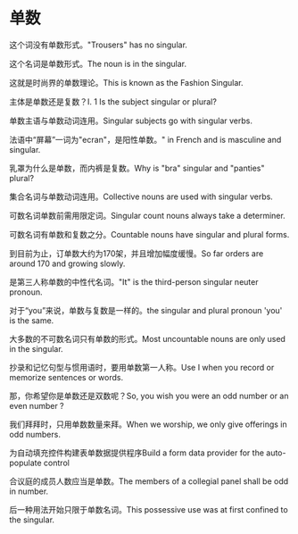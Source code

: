 # 单数

<p><span class="chinese">这个词没有单数形式。</span><span class="english">"Trousers" has no singular.</span></p>

<p><span class="chinese">这个名词是单数形式。</span><span class="english">The noun is in the singular.</span></p>

<p><span class="chinese">这就是时尚界的单数理论。</span><span class="english">This is known as the Fashion Singular.</span></p>

<p><span class="chinese">主体是单数还是复数？</span><span class="english">I. 1 Is the subject singular or plural?</span></p>

<p><span class="chinese">单数主语与单数动词连用。</span><span class="english">Singular subjects go with singular verbs.</span></p>

<p><span class="chinese">法语中“屏幕”一词为"ecran"，是阳性单数。</span><span class="english">" in French and is masculine and singular.</span></p>

<p><span class="chinese">乳罩为什么是单数，而内裤是复数。</span><span class="english">Why is "bra" singular and "panties" plural?</span></p>

<p><span class="chinese">集合名词与单数动词连用。</span><span class="english">Collective nouns are used with singular verbs.</span></p>

<p><span class="chinese">可数名词单数前需用限定词。</span><span class="english">Singular count nouns always take a determiner.</span></p>

<p><span class="chinese">可数名词有单数和复数之分。</span><span class="english">Countable nouns have singular and plural forms.</span></p>

<p><span class="chinese">到目前为止，订单数大约为170架，并且增加幅度缓慢。</span><span class="english">So far orders are around 170 and growing slowly.</span></p>

<p><span class="chinese">是第三人称单数的中性代名词。</span><span class="english">"It" is the third-person singular neuter pronoun.</span></p>

<p><span class="chinese">对于“you”来说，单数与复数是一样的。</span><span class="english">the singular and plural pronoun 'you' is the same.</span></p>

<p><span class="chinese">大多数的不可数名词只有单数的形式。</span><span class="english">Most uncountable nouns are only used in the singular.</span></p>

<p><span class="chinese">抄录和记忆句型与惯用语时，要用单数第一人称。</span><span class="english">Use I when you record or memorize sentences or words.</span></p>

<p><span class="chinese">那，你希望你是单数还是双数呢？</span><span class="english">So, you wish you were an odd number or an even number ?</span></p>

<p><span class="chinese">我们拜拜时，只用单数数量来拜。</span><span class="english">When we worship, we only give offerings in odd numbers.</span></p>

<p><span class="chinese">为自动填充控件构建表单数据提供程序</span><span class="english">Build a form data provider for the auto-populate control</span></p>

<p><span class="chinese">合议庭的成员人数应当是单数。</span><span class="english">The members of a collegial panel shall be odd in number.</span></p>

<p><span class="chinese">后一种用法开始只限于单数名词。</span><span class="english">This possessive use was at first confined to the singular.</span></p>

